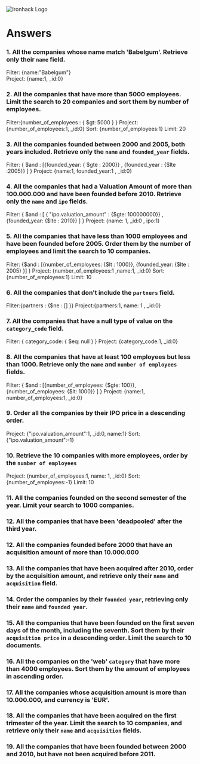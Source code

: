 ![Ironhack Logo](https://i.imgur.com/1QgrNNw.png)

# Answers

### 1. All the companies whose name match 'Babelgum'. Retrieve only their `name` field.

Filter: {name:"Babelgum"}   
Project: {name:1, _id:0}   

### 2. All the companies that have more than 5000 employees. Limit the search to 20 companies and sort them by **number of employees**.

Filter:{number_of_employees : { $gt: 5000 } }
Project:{number_of_employees:1, _id:0}
Sort: {number_of_employees:1}
Limit: 20


### 3. All the companies founded between 2000 and 2005, both years included. Retrieve only the `name` and `founded_year` fields.

Filter: { $and : [{founded_year: { $gte : 2000}} , {founded_year : {$lte :2005}} ] }
Project: {name:1, founded_year:1 , _id:0}

### 4. All the companies that had a Valuation Amount of more than 100.000.000 and have been founded before 2010. Retrieve only the `name` and `ipo` fields.

Filter: { $and : [ { "ipo.valuation_amount" : {$gte: 100000000}} , {founded_year: {$lte : 2010}} ] }
Project: {name: 1, _id:0 , ipo:1}

### 5. All the companies that have less than 1000 employees and have been founded before 2005. Order them by the number of employees and limit the search to 10 companies.

Filter: {$and : [{number_of_employees: {$lt : 1000}}, {founded_year: {$lte : 2005} }] }
Project: {number_of_employees:1 ,name:1, _id:0}
Sort: {number_of_employees:1}
Limit: 10

### 6. All the companies that don't include the `partners` field.

FIlter:{partners : {$ne : [] }}
Project:{partners:1, name: 1 , _id:0}

### 7. All the companies that have a null type of value on the `category_code` field.

Filter: { category_code: { $eq: null } }
Project: {category_code:1, _id:0}


### 8. All the companies that have at least 100 employees but less than 1000. Retrieve only the `name` and `number of employees` fields.

Filter: { $and : [{number_of_employees: {$gte: 100}}, {number_of_employees: {$lt: 1000}} ] }
Project: {name:1, number_of_employees:1, _id:0}

### 9. Order all the companies by their IPO price in a descending order.

Project: {"ipo.valuation_amount":1, _id:0, name:1}
Sort: {"ipo.valuation_amount":-1}

### 10. Retrieve the 10 companies with more employees, order by the `number of employees`

Project: {number_of_employees:1, name: 1, _id:0}
Sort: {number_of_employees:-1}
Limit: 10


### 11. All the companies founded on the second semester of the year. Limit your search to 1000 companies.

<!-- Your Code Goes Here -->

### 12. All the companies that have been 'deadpooled' after the third year.

<!-- Your Code Goes Here -->

### 12. All the companies founded before 2000 that have an acquisition amount of more than 10.000.000

<!-- Your Code Goes Here -->

### 13. All the companies that have been acquired after 2010, order by the acquisition amount, and retrieve only their `name` and `acquisition` field.

<!-- Your Code Goes Here -->

### 14. Order the companies by their `founded year`, retrieving only their `name` and `founded year`.

<!-- Your Code Goes Here -->

### 15. All the companies that have been founded on the first seven days of the month, including the seventh. Sort them by their `acquisition price` in a descending order. Limit the search to 10 documents.

<!-- Your Code Goes Here -->

### 16. All the companies on the 'web' `category` that have more than 4000 employees. Sort them by the amount of employees in ascending order.

<!-- Your Code Goes Here -->

### 17. All the companies whose acquisition amount is more than 10.000.000, and currency is 'EUR'.

<!-- Your Code Goes Here -->

### 18. All the companies that have been acquired on the first trimester of the year. Limit the search to 10 companies, and retrieve only their `name` and `acquisition` fields.

<!-- Your Code Goes Here -->

### 19. All the companies that have been founded between 2000 and 2010, but have not been acquired before 2011.

<!-- Your Code Goes Here -->

